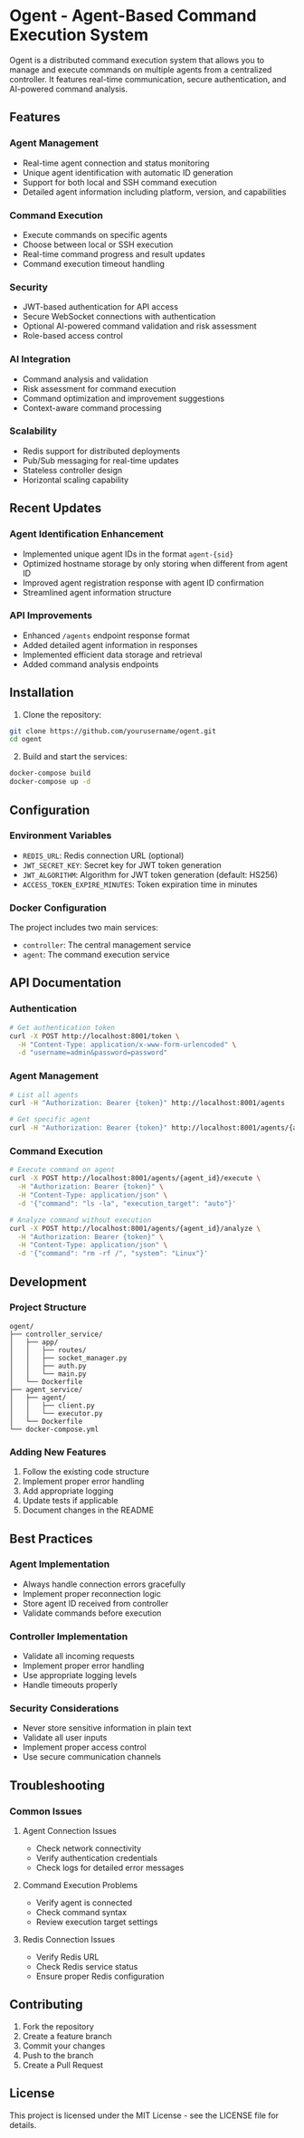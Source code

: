 # Ogent - Agent-Based Command Execution System

Ogent is a distributed command execution system that allows you to manage and execute commands on multiple agents from a centralized controller. It features real-time communication, secure authentication, and AI-powered command analysis.

## Features

### Agent Management
- Real-time agent connection and status monitoring
- Unique agent identification with automatic ID generation
- Support for both local and SSH command execution
- Detailed agent information including platform, version, and capabilities

### Command Execution
- Execute commands on specific agents
- Choose between local or SSH execution
- Real-time command progress and result updates
- Command execution timeout handling

### Security
- JWT-based authentication for API access
- Secure WebSocket connections with authentication
- Optional AI-powered command validation and risk assessment
- Role-based access control

### AI Integration
- Command analysis and validation
- Risk assessment for command execution
- Command optimization and improvement suggestions
- Context-aware command processing

### Scalability
- Redis support for distributed deployments
- Pub/Sub messaging for real-time updates
- Stateless controller design
- Horizontal scaling capability

## Recent Updates

### Agent Identification Enhancement
- Implemented unique agent IDs in the format `agent-{sid}`
- Optimized hostname storage by only storing when different from agent ID
- Improved agent registration response with agent ID confirmation
- Streamlined agent information structure

### API Improvements
- Enhanced `/agents` endpoint response format
- Added detailed agent information in responses
- Implemented efficient data storage and retrieval
- Added command analysis endpoints

## Installation

1. Clone the repository:
```bash
git clone https://github.com/yourusername/ogent.git
cd ogent
```

2. Build and start the services:
```bash
docker-compose build
docker-compose up -d
```

## Configuration

### Environment Variables
- `REDIS_URL`: Redis connection URL (optional)
- `JWT_SECRET_KEY`: Secret key for JWT token generation
- `JWT_ALGORITHM`: Algorithm for JWT token generation (default: HS256)
- `ACCESS_TOKEN_EXPIRE_MINUTES`: Token expiration time in minutes

### Docker Configuration
The project includes two main services:
- `controller`: The central management service
- `agent`: The command execution service

## API Documentation

### Authentication
```bash
# Get authentication token
curl -X POST http://localhost:8001/token \
  -H "Content-Type: application/x-www-form-urlencoded" \
  -d "username=admin&password=password"
```

### Agent Management
```bash
# List all agents
curl -H "Authorization: Bearer {token}" http://localhost:8001/agents

# Get specific agent
curl -H "Authorization: Bearer {token}" http://localhost:8001/agents/{agent_id}
```

### Command Execution
```bash
# Execute command on agent
curl -X POST http://localhost:8001/agents/{agent_id}/execute \
  -H "Authorization: Bearer {token}" \
  -H "Content-Type: application/json" \
  -d '{"command": "ls -la", "execution_target": "auto"}'

# Analyze command without execution
curl -X POST http://localhost:8001/agents/{agent_id}/analyze \
  -H "Authorization: Bearer {token}" \
  -H "Content-Type: application/json" \
  -d '{"command": "rm -rf /", "system": "Linux"}'
```

## Development

### Project Structure
```
ogent/
├── controller_service/
│   ├── app/
│   │   ├── routes/
│   │   ├── socket_manager.py
│   │   ├── auth.py
│   │   └── main.py
│   └── Dockerfile
├── agent_service/
│   ├── agent/
│   │   ├── client.py
│   │   └── executor.py
│   └── Dockerfile
└── docker-compose.yml
```

### Adding New Features
1. Follow the existing code structure
2. Implement proper error handling
3. Add appropriate logging
4. Update tests if applicable
5. Document changes in the README

## Best Practices

### Agent Implementation
- Always handle connection errors gracefully
- Implement proper reconnection logic
- Store agent ID received from controller
- Validate commands before execution

### Controller Implementation
- Validate all incoming requests
- Implement proper error handling
- Use appropriate logging levels
- Handle timeouts properly

### Security Considerations
- Never store sensitive information in plain text
- Validate all user inputs
- Implement proper access control
- Use secure communication channels

## Troubleshooting

### Common Issues
1. Agent Connection Issues
   - Check network connectivity
   - Verify authentication credentials
   - Check logs for detailed error messages

2. Command Execution Problems
   - Verify agent is connected
   - Check command syntax
   - Review execution target settings

3. Redis Connection Issues
   - Verify Redis URL
   - Check Redis service status
   - Ensure proper Redis configuration

## Contributing
1. Fork the repository
2. Create a feature branch
3. Commit your changes
4. Push to the branch
5. Create a Pull Request

## License
This project is licensed under the MIT License - see the LICENSE file for details. 
